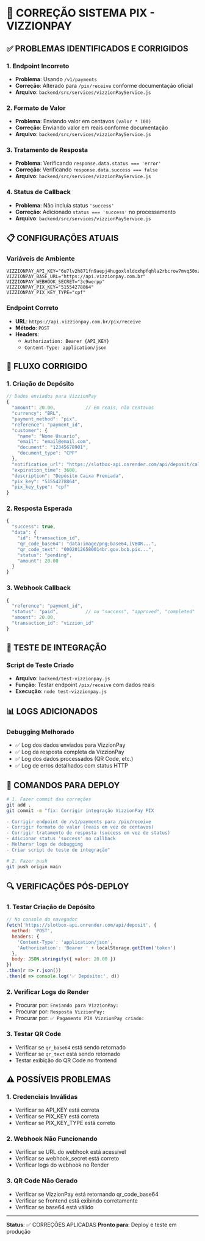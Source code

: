 # 🔧 CORREÇÃO SISTEMA PIX - VIZZIONPAY

## ✅ PROBLEMAS IDENTIFICADOS E CORRIGIDOS

### 1. **Endpoint Incorreto**
- **Problema**: Usando `/v1/payments` 
- **Correção**: Alterado para `/pix/receive` conforme documentação oficial
- **Arquivo**: `backend/src/services/vizzionPayService.js`

### 2. **Formato de Valor**
- **Problema**: Enviando valor em centavos `(valor * 100)`
- **Correção**: Enviando valor em reais conforme documentação
- **Arquivo**: `backend/src/services/vizzionPayService.js`

### 3. **Tratamento de Resposta**
- **Problema**: Verificando `response.data.status === 'error'`
- **Correção**: Verificando `response.data.success === false`
- **Arquivo**: `backend/src/services/vizzionPayService.js`

### 4. **Status de Callback**
- **Problema**: Não incluía status `'success'`
- **Correção**: Adicionado `status === 'success'` no processamento
- **Arquivo**: `backend/src/services/vizzionPayService.js`

## 📋 CONFIGURAÇÕES ATUAIS

### **Variáveis de Ambiente**
```env
VIZZIONPAY_API_KEY="6u7lv2h871fn9aepj4hugoxlnldoxhpfqhla2rbcrow7mvq50xzut9xdiimzt513"
VIZZIONPAY_BASE_URL="https://api.vizzionpay.com.br"
VIZZIONPAY_WEBHOOK_SECRET="3c9werpp"
VIZZIONPAY_PIX_KEY="51554278864"
VIZZIONPAY_PIX_KEY_TYPE="cpf"
```

### **Endpoint Correto**
- **URL**: `https://api.vizzionpay.com.br/pix/receive`
- **Método**: `POST`
- **Headers**: 
  - `Authorization: Bearer {API_KEY}`
  - `Content-Type: application/json`

## 🔄 FLUXO CORRIGIDO

### **1. Criação de Depósito**
```javascript
// Dados enviados para VizzionPay
{
  "amount": 20.00,           // Em reais, não centavos
  "currency": "BRL",
  "payment_method": "pix",
  "reference": "payment_id",
  "customer": {
    "name": "Nome Usuario",
    "email": "email@email.com",
    "document": "12345678901",
    "document_type": "CPF"
  },
  "notification_url": "https://slotbox-api.onrender.com/api/deposit/callback",
  "expiration_time": 3600,
  "description": "Depósito Caixa Premiada",
  "pix_key": "51554278864",
  "pix_key_type": "cpf"
}
```

### **2. Resposta Esperada**
```javascript
{
  "success": true,
  "data": {
    "id": "transaction_id",
    "qr_code_base64": "data:image/png;base64,iVBOR...",
    "qr_code_text": "00020126580014br.gov.bcb.pix...",
    "status": "pending",
    "amount": 20.00
  }
}
```

### **3. Webhook Callback**
```javascript
{
  "reference": "payment_id",
  "status": "paid",          // ou "success", "approved", "completed"
  "amount": 20.00,
  "transaction_id": "vizzion_id"
}
```

## 🧪 TESTE DE INTEGRAÇÃO

### **Script de Teste Criado**
- **Arquivo**: `backend/test-vizzionpay.js`
- **Função**: Testar endpoint `/pix/receive` com dados reais
- **Execução**: `node test-vizzionpay.js`

## 📊 LOGS ADICIONADOS

### **Debugging Melhorado**
- ✅ Log dos dados enviados para VizzionPay
- ✅ Log da resposta completa da VizzionPay
- ✅ Log dos dados processados (QR Code, etc.)
- ✅ Log de erros detalhados com status HTTP

## 🚀 COMANDOS PARA DEPLOY

```bash
# 1. Fazer commit das correções
git add .
git commit -m "fix: Corrigir integração VizzionPay PIX

- Corrigir endpoint de /v1/payments para /pix/receive
- Corrigir formato de valor (reais em vez de centavos)
- Corrigir tratamento de resposta (success em vez de status)
- Adicionar status 'success' no callback
- Melhorar logs de debugging
- Criar script de teste de integração"

# 2. Fazer push
git push origin main
```

## 🔍 VERIFICAÇÕES PÓS-DEPLOY

### **1. Testar Criação de Depósito**
```javascript
// No console do navegador
fetch('https://slotbox-api.onrender.com/api/deposit', {
  method: 'POST',
  headers: {
    'Content-Type': 'application/json',
    'Authorization': 'Bearer ' + localStorage.getItem('token')
  },
  body: JSON.stringify({ valor: 20.00 })
})
.then(r => r.json())
.then(d => console.log('✅ Depósito:', d))
```

### **2. Verificar Logs do Render**
- Procurar por: `Enviando para VizzionPay:`
- Procurar por: `Resposta VizzionPay:`
- Procurar por: `✅ Pagamento PIX VizzionPay criado:`

### **3. Testar QR Code**
- Verificar se `qr_base64` está sendo retornado
- Verificar se `qr_text` está sendo retornado
- Testar exibição do QR Code no frontend

## ⚠️ POSSÍVEIS PROBLEMAS

### **1. Credenciais Inválidas**
- Verificar se API_KEY está correta
- Verificar se PIX_KEY está correta
- Verificar se PIX_KEY_TYPE está correto

### **2. Webhook Não Funcionando**
- Verificar se URL do webhook está acessível
- Verificar se webhook_secret está correto
- Verificar logs do webhook no Render

### **3. QR Code Não Gerado**
- Verificar se VizzionPay está retornando qr_code_base64
- Verificar se frontend está exibindo corretamente
- Verificar se base64 está válido

---

**Status**: ✅ CORREÇÕES APLICADAS
**Pronto para**: Deploy e teste em produção
